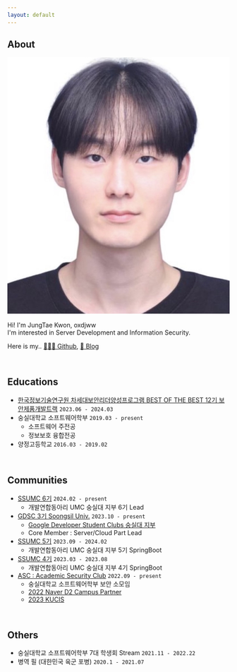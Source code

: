 ```yaml
---
layout: default
---
```


## About

<img class="profile-picture" src="oxdjww.jpg">


Hi! I'm JungTae Kwon, oxdjww<br>
I'm interested in Server Development and Information Security.
<br>

Here is my.. [🧑🏻‍💻 Github](https://github.com/oxdjww), [📌 Blog](https://blog.oxdjww.site)

<br>

## Educations

- [한국정보기술연구원 차세대보안리더양성프로그램 BEST OF THE BEST 12기 보안제품개발트랙](https://www.kitribob.kr/) `2023.06 - 2024.03`
- 숭실대학교 소프트웨어학부 `2019.03 - present`
    - 소프트웨어 주전공
    - 정보보호 융합전공
- 양정고등학교 `2016.03 - 2019.02`

<br>

## Communities

- [SSUMC 6기](https://www.makeus.in/umc) `2024.02 - present`
    - 개발연합동아리 UMC 숭실대 지부 6기 Lead
- [GDSC 3기 Soongsil Univ.](https://gdsc.community.dev/) `2023.10 - present`
    - [Google Developer Student Clubs 숭실대 지부](https://gdscsoongsil.pages.dev/)
    - Core Member   : Server/Cloud Part Lead
- [SSUMC 5기](https://www.makeus.in/umc) `2023.09 - 2024.02`
    - 개발연합동아리 UMC 숭실대 지부 5기 SpringBoot
- [SSUMC 4기](https://www.makeus.in/umc) `2023.03 - 2023.08`
    - 개발연합동아리 UMC 숭실대 지부 4기 SpringBoot
- [ASC : Academic Security Club](https://ssu-asc.github.io/) `2022.09 - present`
    - 숭실대학교 소프트웨어학부 보안 소모임
    - [2022 Naver D2 Campus Partner](https://github.com/D2CAMPUS-PARTNER/2022-Kick-off)
    - [2023 KUCIS](https://www.kisia.or.kr/talent_support/kucis_info/)

<br>

## Others

- 숭실대학교 소프트웨어학부 7대 학생회 Stream `2021.11 - 2022.22`
- 병역 필 (대한민국 육군 포병) `2020.1 - 2021.07`

